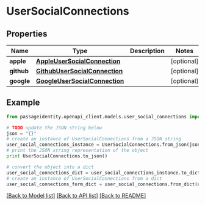 # UserSocialConnections


## Properties
Name | Type | Description | Notes
------------ | ------------- | ------------- | -------------
**apple** | [**AppleUserSocialConnection**](AppleUserSocialConnection.md) |  | [optional] 
**github** | [**GithubUserSocialConnection**](GithubUserSocialConnection.md) |  | [optional] 
**google** | [**GoogleUserSocialConnection**](GoogleUserSocialConnection.md) |  | [optional] 

## Example

```python
from passageidentity.openapi_client.models.user_social_connections import UserSocialConnections

# TODO update the JSON string below
json = "{}"
# create an instance of UserSocialConnections from a JSON string
user_social_connections_instance = UserSocialConnections.from_json(json)
# print the JSON string representation of the object
print UserSocialConnections.to_json()

# convert the object into a dict
user_social_connections_dict = user_social_connections_instance.to_dict()
# create an instance of UserSocialConnections from a dict
user_social_connections_form_dict = user_social_connections.from_dict(user_social_connections_dict)
```
[[Back to Model list]](../README.md#documentation-for-models) [[Back to API list]](../README.md#documentation-for-api-endpoints) [[Back to README]](../README.md)


